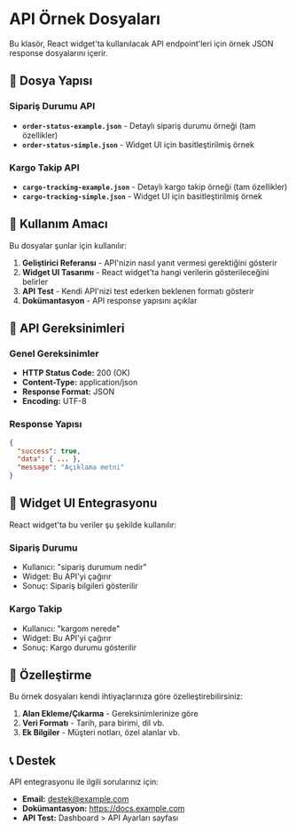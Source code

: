 # API Örnek Dosyaları

Bu klasör, React widget'ta kullanılacak API endpoint'leri için örnek JSON response dosyalarını içerir.

## 📁 Dosya Yapısı

### Sipariş Durumu API
- **`order-status-example.json`** - Detaylı sipariş durumu örneği (tam özellikler)
- **`order-status-simple.json`** - Widget UI için basitleştirilmiş örnek

### Kargo Takip API
- **`cargo-tracking-example.json`** - Detaylı kargo takip örneği (tam özellikler)
- **`cargo-tracking-simple.json`** - Widget UI için basitleştirilmiş örnek

## 🎯 Kullanım Amacı

Bu dosyalar şunlar için kullanılır:

1. **Geliştirici Referansı** - API'nizin nasıl yanıt vermesi gerektiğini gösterir
2. **Widget UI Tasarımı** - React widget'ta hangi verilerin gösterileceğini belirler
3. **API Test** - Kendi API'nizi test ederken beklenen formatı gösterir
4. **Dokümantasyon** - API response yapısını açıklar

## 🔧 API Gereksinimleri

### Genel Gereksinimler
- **HTTP Status Code:** 200 (OK)
- **Content-Type:** application/json
- **Response Format:** JSON
- **Encoding:** UTF-8

### Response Yapısı
```json
{
  "success": true,
  "data": { ... },
  "message": "Açıklama metni"
}
```

## 📱 Widget UI Entegrasyonu

React widget'ta bu veriler şu şekilde kullanılır:

### Sipariş Durumu
- Kullanıcı: "sipariş durumum nedir"
- Widget: Bu API'yi çağırır
- Sonuç: Sipariş bilgileri gösterilir

### Kargo Takip
- Kullanıcı: "kargom nerede"
- Widget: Bu API'yi çağırır
- Sonuç: Kargo durumu gösterilir

## 🚀 Özelleştirme

Bu örnek dosyaları kendi ihtiyaçlarınıza göre özelleştirebilirsiniz:

1. **Alan Ekleme/Çıkarma** - Gereksinimlerinize göre
2. **Veri Formatı** - Tarih, para birimi, dil vb.
3. **Ek Bilgiler** - Müşteri notları, özel alanlar vb.

## 📞 Destek

API entegrasyonu ile ilgili sorularınız için:
- **Email:** destek@example.com
- **Dokümantasyon:** https://docs.example.com
- **API Test:** Dashboard > API Ayarları sayfası
